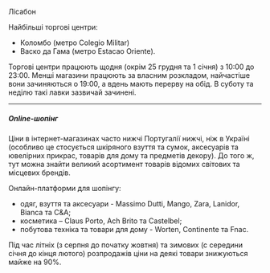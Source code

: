 Лісабон

Найбільші торгові центри:

- Коломбо (метро Colegio Militar)
- Васко да Гама (метро Estacao Oriente).

Торгові центри працюють щодня (окрім 25 грудня та 1 січня) з 10:00 до 23:00. 
Менші магазини працюють за власним розкладом, найчастіше вони зачиняються о 19:00, а вдень мають перерву на обід. В суботу та неділю такі лавки зазвичай зачинені.

***

##### Online-шопінг

Ціни в інтернет-магазинах часто нижчі Португалії нижчі, ніж в Україні (особливо це стосується шкіряного взуття та сумок, аксесуарів та ювелірних прикрас, товарів для дому та предметів декору). До того ж, тут можна знайти великий асортимент товарів відомих світових та місцевих брендів. 

<section type="note">

Онлайн-платформи для шопінгу:
- одяг, взуття та аксесуари - Massimo Dutti, Mango, Zara, Lanidor, Bianca та C&A;
- косметика – Claus Porto, Ach Brito та Castelbel;
- побутова техніка та товари для дому - Worten, Continente та Fnac.
</section>

Під час літніх (з серпня до початку жовтня) та зимових (с середини січня до кінця лютого) розпродажів ціни на деякі товари знижуються майже на 90%. 


